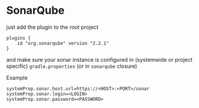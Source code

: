 SonarQube
========
just add the plugin to the root project

	plugins {
		id "org.sonarqube" version "2.2.1"
	}

and make sure your sonar instance is configured in (systemwide or project specific) `gradle.properties` (or in `sonarqube` closure)

Example

	systemProp.sonar.host.url=https://<HOST>:<PORT>/sonar
	systemProp.sonar.login=<LOGIN>
	systemProp.sonar.password=<PASSWORD>
